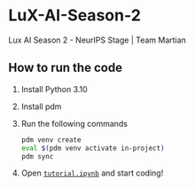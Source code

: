 # LuX-AI-Season-2

Lux AI Season 2 - NeurIPS Stage | Team Martian

## How to run the code

1. Install Python 3.10
1. Install pdm
1. Run the following commands

    ```bash
    pdm venv create
    eval $(pdm venv activate in-project)
    pdm sync
    ```

1. Open [`tutorial.ipynb`](tutorial.ipynb) and start coding!
